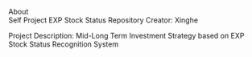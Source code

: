About \
Self Project EXP Stock Status Repository
Creator: Xinghe

Project Description: Mid-Long Term Investment Strategy based on EXP Stock Status Recognition System
